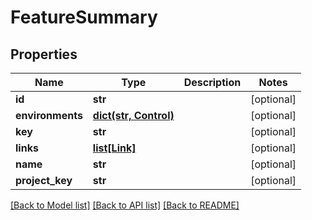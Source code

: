 # FeatureSummary

## Properties
Name | Type | Description | Notes
------------ | ------------- | ------------- | -------------
**id** | **str** |  | [optional] 
**environments** | [**dict(str, Control)**](Control.md) |  | [optional] 
**key** | **str** |  | [optional] 
**links** | [**list[Link]**](Link.md) |  | [optional] 
**name** | **str** |  | [optional] 
**project_key** | **str** |  | [optional] 

[[Back to Model list]](../README.md#documentation-for-models) [[Back to API list]](../README.md#documentation-for-api-endpoints) [[Back to README]](../README.md)

